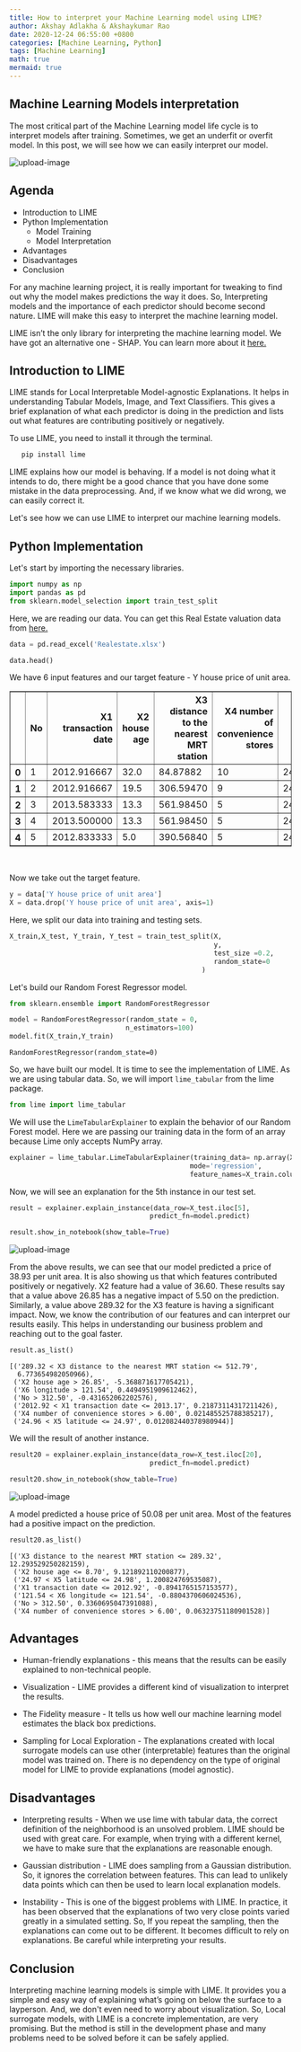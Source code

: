```yaml
---
title: How to interpret your Machine Learning model using LIME?
author: Akshay Adlakha & Akshaykumar Rao
date: 2020-12-24 06:55:00 +0800
categories: [Machine Learning, Python]
tags: [Machine Learning]
math: true 
mermaid: true
---
```



## Machine Learning Models interpretation

The most critical part of the Machine Learning model life cycle is to interpret models after training. Sometimes, we get an underfit or overfit model. In this post, we will see how we can easily interpret our model. 

![upload-image](/assets/img/sample/modelinter1.jpg)

## Agenda

- Introduction to LIME
- Python Implementation
  - Model Training 
  - Model Interpretation
- Advantages
- Disadvantages
- Conclusion
 
For any machine learning project, it is really important for tweaking to find out why the model makes predictions the way it does. So, Interpreting models and the importance of each predictor should become second nature. LIME will make this easy to interpret the machine learning model.

LIME isn’t the only library for interpreting the machine learning model. We have got an alternative one -  SHAP. You can learn more about it [here.](https://thinkdatascience.github.io/posts/Interpretation_using_SHAP/)

## Introduction to LIME

LIME stands for Local Interpretable Model-agnostic Explanations. It helps in understanding Tabular Models, Image, and Text Classifiers. This gives a brief explanation of what each predictor is doing in the prediction and lists out what features are contributing positively or negatively.

To use LIME, you need to install it through the terminal.
 
 ```python
    pip install lime
 ```
 
LIME explains how our model is behaving. If a model is not doing what it intends to do, there might be a good chance that you have done some mistake in the data preprocessing. And, if we know what we did wrong, we can easily correct it. 

Let's see how we can use LIME to interpret our machine learning models.

## Python Implementation

Let's start by importing the necessary libraries.

```python
import numpy as np
import pandas as pd
from sklearn.model_selection import train_test_split
```

Here, we are reading our data. You can get this Real Estate valuation data from [here.](https://archive.ics.uci.edu/ml/datasets/Real+estate+valuation+data+set)

```python
data = pd.read_excel('Realestate.xlsx')
```


```python
data.head()
```


We have 6 input features and our target feature - Y house price of unit area.

<div>
<style scoped>
    .dataframe tbody tr th:only-of-type {
        vertical-align: middle;
    }

    .dataframe tbody tr th {
        vertical-align: top;
    }

    .dataframe thead th {
        text-align: right;
    }
</style>
<table border="1" class="dataframe">
  <thead>
    <tr style="text-align: right;">
      <th></th>
      <th>No</th>
      <th>X1 transaction date</th>
      <th>X2 house age</th>
      <th>X3 distance to the nearest MRT station</th>
      <th>X4 number of convenience stores</th>
      <th>X5 latitude</th>
      <th>X6 longitude</th>
      <th>Y house price of unit area</th>
    </tr>
  </thead>
  <tbody>
    <tr>
      <th>0</th>
      <td>1</td>
      <td>2012.916667</td>
      <td>32.0</td>
      <td>84.87882</td>
      <td>10</td>
      <td>24.98298</td>
      <td>121.54024</td>
      <td>37.9</td>
    </tr>
    <tr>
      <th>1</th>
      <td>2</td>
      <td>2012.916667</td>
      <td>19.5</td>
      <td>306.59470</td>
      <td>9</td>
      <td>24.98034</td>
      <td>121.53951</td>
      <td>42.2</td>
    </tr>
    <tr>
      <th>2</th>
      <td>3</td>
      <td>2013.583333</td>
      <td>13.3</td>
      <td>561.98450</td>
      <td>5</td>
      <td>24.98746</td>
      <td>121.54391</td>
      <td>47.3</td>
    </tr>
    <tr>
      <th>3</th>
      <td>4</td>
      <td>2013.500000</td>
      <td>13.3</td>
      <td>561.98450</td>
      <td>5</td>
      <td>24.98746</td>
      <td>121.54391</td>
      <td>54.8</td>
    </tr>
    <tr>
      <th>4</th>
      <td>5</td>
      <td>2012.833333</td>
      <td>5.0</td>
      <td>390.56840</td>
      <td>5</td>
      <td>24.97937</td>
      <td>121.54245</td>
      <td>43.1</td>
    </tr>
  </tbody>
</table>
</div>
<br>


Now we take out the target feature.

```python
y = data['Y house price of unit area']
X = data.drop('Y house price of unit area', axis=1)
```

Here, we split our data into training and testing sets.

```python
X_train,X_test, Y_train, Y_test = train_test_split(X,
                                                   y,
                                                   test_size =0.2,
                                                   random_state=0
                                                )
```

Let's build our Random Forest Regressor model.

```python
from sklearn.ensemble import RandomForestRegressor
```


```python
model = RandomForestRegressor(random_state = 0,
                             n_estimators=100)
model.fit(X_train,Y_train)
```




    RandomForestRegressor(random_state=0)


So, we have built our model. It is time to see the implementation of LIME. As we are using tabular data. So, we will import `lime_tabular` from the lime package.

```python
from lime import lime_tabular
```

We will use the `LimeTabularExplainer` to explain the behavior of our Random Forest model. Here we are passing our training data in the form of an array because Lime only accepts NumPy array.

```python
explainer = lime_tabular.LimeTabularExplainer(training_data= np.array(X_train),
                                             mode='regression',
                                             feature_names=X_train.columns)
```

Now, we will see an explanation for the 5th instance in our test set. 

```python
result = explainer.explain_instance(data_row=X_test.iloc[5],
                                   predict_fn=model.predict)
```

```python
result.show_in_notebook(show_table=True)
```

![upload-image](/assets/img/sample/lime1.png)


From the above results, we can see that our model predicted a price of 38.93 per unit area. It is also showing us that which features contributed positively or negatively. X2 feature had a value of 36.60. These results say that a value above 26.85 has a negative impact of 5.50 on the prediction. Similarly, a value above 289.32 for the X3 feature is having a significant impact. Now, we know the contribution of our features and can interpret our results easily. This helps in understanding our business problem and reaching out to the goal faster. 


```python
result.as_list()
```




    [('289.32 < X3 distance to the nearest MRT station <= 512.79',
      6.773654982050966),
     ('X2 house age > 26.85', -5.368871617705421),
     ('X6 longitude > 121.54', 0.4494951909612462),
     ('No > 312.50', -0.431652062202576),
     ('2012.92 < X1 transaction date <= 2013.17', 0.21873114317211426),
     ('X4 number of convenience stores > 6.00', 0.021485525788385217),
     ('24.96 < X5 latitude <= 24.97', 0.012082440378980944)]


We will the result of another instance.

```python
result20 = explainer.explain_instance(data_row=X_test.iloc[20],
                                   predict_fn=model.predict)
```


```python
result20.show_in_notebook(show_table=True)
```

![upload-image](/assets/img/sample/lime2.png)


A model predicted a house price of 50.08 per unit area. Most of the features had a positive impact on the prediction.


```python
result20.as_list()
```




    [('X3 distance to the nearest MRT station <= 289.32', 12.293529250282159),
     ('X2 house age <= 8.70', 9.121892110200877),
     ('24.97 < X5 latitude <= 24.98', 1.200824769535087),
     ('X1 transaction date <= 2012.92', -0.8941765157153577),
     ('121.54 < X6 longitude <= 121.54', -0.8804370606024536),
     ('No > 312.50', 0.3360695047391088),
     ('X4 number of convenience stores > 6.00', 0.06323751180901528)]

## Advantages

- Human-friendly explanations - this means that the results can be easily explained to non-technical people.

- Visualization - LIME provides a different kind of visualization to interpret the results.

- The Fidelity measure - It tells us how well our machine learning model estimates the black box predictions. 

-  Sampling for Local Exploration - The explanations created with local surrogate models can use other (interpretable) features than the original model was trained on. There is no dependency on the type of original model for LIME to provide explanations (model agnostic).

## Disadvantages

- Interpreting results - When we use lime with tabular data, the correct definition of the neighborhood is an unsolved problem. LIME should be used with great care. For example, when trying with a different kernel, we have to make sure that the explanations are reasonable enough.

- Gaussian distribution - LIME does sampling from a Gaussian distribution. So, it ignores the correlation between features. This can lead to unlikely data points which can then be used to learn local explanation models.

- Instability - This is one of the biggest problems with LIME. In practice, it has been observed that the explanations of two very close points varied greatly in a simulated setting. So, If you repeat the sampling, then the explanations can come out to be different. It becomes difficult to rely on explanations. Be careful while interpreting your results.

## Conclusion

Interpreting machine learning models is simple with LIME. It provides you a simple and easy way of explaining what’s going on below the surface to a layperson. And, we don't even need to worry about visualization. So, Local surrogate models, with LIME is a concrete implementation, are very promising. But the method is still in the development phase and many problems need to be solved before it can be safely applied.



